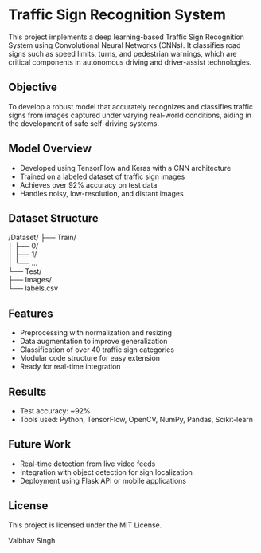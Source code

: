# Traffic Sign Recognition System

This project implements a deep learning-based Traffic Sign Recognition System using Convolutional Neural Networks (CNNs). It classifies road signs such as speed limits, turns, and pedestrian warnings, which are critical components in autonomous driving and driver-assist technologies.

## Objective

To develop a robust model that accurately recognizes and classifies traffic signs from images captured under varying real-world conditions, aiding in the development of safe self-driving systems.

## Model Overview

- Developed using TensorFlow and Keras with a CNN architecture
- Trained on a labeled dataset of traffic sign images
- Achieves over 92% accuracy on test data
- Handles noisy, low-resolution, and distant images

## Dataset Structure

/Dataset/
├── Train/  
│   ├── 0/  
│   ├── 1/  
│   └── ...  
└── Test/  
    ├── Images/  
    └── labels.csv  

## Features

- Preprocessing with normalization and resizing
- Data augmentation to improve generalization
- Classification of over 40 traffic sign categories
- Modular code structure for easy extension
- Ready for real-time integration

## Results

- Test accuracy: ~92%
- Tools used: Python, TensorFlow, OpenCV, NumPy, Pandas, Scikit-learn

## Future Work

- Real-time detection from live video feeds
- Integration with object detection for sign localization
- Deployment using Flask API or mobile applications

## License

This project is licensed under the MIT License.


Vaibhav Singh
